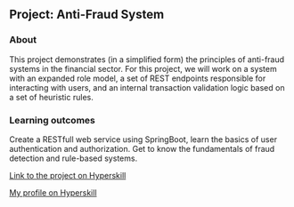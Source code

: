 ## Project: Anti-Fraud System


### About
This project demonstrates (in a simplified form) the principles of anti-fraud systems in the financial sector. For this project, we will work on a system with an expanded role model, a set of REST endpoints responsible for interacting with users, and an internal transaction validation logic based on a set of heuristic rules.
### Learning outcomes
Create a RESTfull web service using SpringBoot, learn the basics of user authentication and authorization. Get to know the fundamentals of fraud detection and rule-based systems.

[Link to the project on Hyperskill](https://hyperskill.org/projects/232)

[My profile on Hyperskill](https://hyperskill.org/profile/43632084)